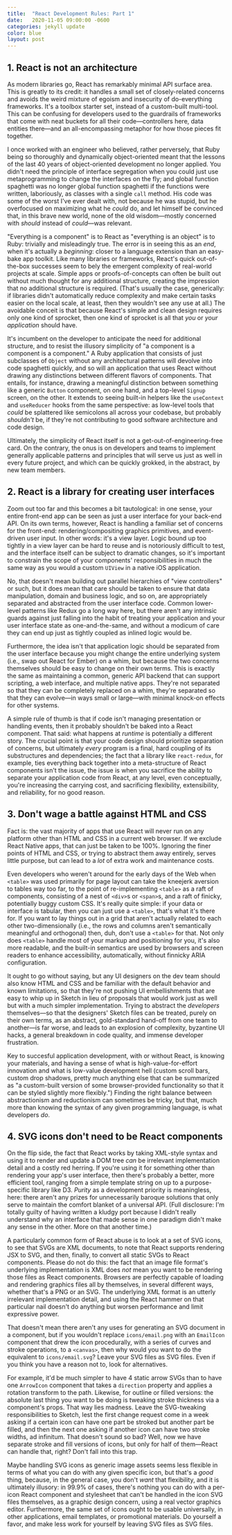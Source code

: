 ```yaml
---
title:  "React Development Rules: Part 1"
date:   2020-11-05 09:00:00 -0600
categories: jekyll update
color: blue
layout: post
---
```


## 1. React is not an architecture

As modern libraries go, React has remarkably minimal API surface area. This is greatly to its credit: it handles a small set of closely-related concerns and avoids the weird mixture of egoism and insecurity of do-everything frameworks. It's a toolbox starter set, instead of a custom-built multi-tool. This can be confusing for developers used to the guardrails of frameworks that come with neat buckets for all their code—controllers here, data entities there—and an all-encompassing metaphor for how those pieces fit together.

I once worked with an engineer who believed, rather perversely, that Ruby being so thoroughly and dynamically object-oriented meant that the lessons of the last 40 years of object-oriented development no longer applied. You didn't need the principle of interface segregation when you could just use metaprogramming to change the interfaces on the fly; and global function spaghetti was no longer global function spaghetti if the functions were written, laboriously, as classes with a single `call` method. His code was some of the worst I've ever dealt with, not because he was stupid, but he overfocused on maximizing what he _could_ do, and let himself be convinced that, in this brave new world, none of the old wisdom—mostly concerned with _should_ instead of _could_—was relevant.

"Everything is a component" is to React as "everything is an object" is to Ruby: trivially and misleadingly true. The error is in seeing this as an _end_, when it's actually a _beginning_: closer to a language extension than an easy-bake app toolkit. Like many libraries or frameworks, React's quick out-of-the-box successes seem to bely the emergent complexity of real-world projects at scale. Simple apps or proofs-of-concepts can often be built out without much thought for any additional structure, creating the impression that no additional structure is required. (That's usually the case, generically: if libraries didn't automatically reduce complexity and make certain tasks easier on the local scale, at least, then they wouldn't see any use at all.) The avoidable conceit is that because React's simple and clean design requires only one kind of sprocket, then one kind of sprocket is all that _you_ or _your application_ should have. 

It's incumbent on the developer to anticipate the need for additional structure, and to resist the illusory simplicity of "a component is a component is a component." A Ruby application that consists of just subclasses of `Object` without any architectural patterns will devolve into code spaghetti quickly, and so will an application that uses React without drawing any distinctions between different flavors of components. That entails, for instance, drawing a meaningful distinction between something like a generic `Button` component, on one hand, and a top-level `Signup` screen, on the other. It extends to seeing built-in helpers like the `useContext` and `useReducer` hooks from the same perspective: as low-level tools that _could_ be splattered like semicolons all across your codebase, but probably _shouldn't_ be, if they're not contributing to good software architecture and code design.

Ultimately, the simplicity of React itself is not a get-out-of-engineering-free card. On the contrary, the onus is on developers and teams to implement generally applicable patterns and principles that will serve us just as well in every future project, and which can be quickly grokked, in the abstract, by new team members.

## 2. React is a library for creating user interfaces

Zoom out too far and this becomes a bit tautological: in one sense, your entire front-end app can be seen as just a user interface for your back-end API. On its own terms, however, React is handling a familiar set of concerns for the front-end: rendering/compositing graphics primitives, and event-driven user input. In other words: it's a view layer. Logic bound up too tightly in a view layer can be hard to reuse and is notoriously difficult to test, and the interface itself can be subject to dramatic changes, so it's important to constrain the scope of your components' responsibilities in much the same way as you would a custom `UIView` in a native iOS application.

No, that doesn't mean building out parallel hierarchies of "view controllers" or such, but it does mean that care should be taken to ensure that data manipulation, domain and business logic, and so on, are appropriately separated and abstracted from the user interface code. Common lower-level patterns like Redux go a long way here, but there aren't any intrinsic guards against just falling into the habit of treating your application and your user interface state as one-and-the-same, and without a modicum of care they can end up just as tightly coupled as inlined logic would be.

Furthermore, the idea isn't that application logic should be separated from the user interface because you might change the entire underlying system (i.e., swap out React for Ember) on a whim, but because the two concerns themselves should be easy to change on their own terms. This is exactly the same as maintaining a common, generic API backend that can support scripting, a web interface, and multiple native apps. They're not separated so that they can be completely replaced on a whim, they're separated so that they can evolve—in ways small or large—with minimal knock-on effects for other systems.

A simple rule of thumb is that if code isn't managing presentation or handling events, then it probably shouldn't be baked into a React component. That said: what happens at _runtime_ is potentially a different story. The crucial point is that your code design should prioritize separation of concerns, but ultimately _every_ program is a final, hard coupling of its substructures and dependencies; the fact that a library like `react-redux`, for example, ties everything back together into a meta-structure of React components isn't the issue, the issue is when you sacrifice the ability to separate your application code from React, at any level, even conceptually, you're increasing the carrying cost, and sacrificing flexibility, extensibility, and reliability, for no good reason.

## 3. Don't wage a battle against HTML and CSS

Fact is: the vast majority of apps that use React will never run on any platform other than HTML and CSS in a current web browser. If we exclude React Native apps, that can just be taken to be 100%. Ignoring the finer points of HTML and CSS, or trying to abstract them away entirely, serves little purpose, but can lead to a _lot_ of extra work and maintenance costs.

Even developers who weren't around for the early days of the Web when `<table>` was used primarily for page layout can take the kneejerk aversion to tables way too far, to the point of re-implementing `<table>` as a raft of components, consisting of a nest of `<div>`s or `<span>`s, and a raft of finicky, potentially buggy custom CSS. It's really quite simple: if your data or interface is tabular, then you can just use a `<table>`, that's what it's there for. If you want to lay things out in a grid that aren't actually related to each other two-dimensionally (i.e., the rows and columns aren't semantically meaningful and orthogonal) then, duh, don't use a `<table>` for that. Not only does `<table>` handle most of your markup and positioning for you, it's also more readable, and the built-in semantics are used by browsers and screen readers to enhance accessibility, automatically, without finnicky ARIA configuration.

It ought to go without saying, but any UI designers on the dev team should also know HTML and CSS and be familiar with the default behavior and known limitations, so that they're not pushing UI embellishments that are easy to whip up in Sketch in lieu of proposals that would work just as well but with a much simpler implementation. Trying to abstract the _developers_ themselves—so that the designers' Sketch files can be treated, purely on their own terms, as an abstract, gold-standard hand-off from one team to another—is far worse, and leads to an explosion of complexity, byzantine UI hacks, a general breakdown in code quality, and immense developer frustration.

Key to succesful application development, with or without React, is knowing your materials, and having a sense of what is high-value-for-effort innovation and what is low-value development hell (custom scroll bars, custom drop shadows, pretty much anything else that can be summarized as "a custom-built version of some browser-provided functionality so that it can be styled slightly more flexibly.") Finding the right balance between abstractionism and reductionism can sometimes be tricky, but that, much more than knowing the syntax of any given programming language, is what developers _do_.

## 4. SVG icons don't need to be React components

On the flip side, the fact that React works by taking XML-style syntax and using it to render and update a DOM tree _can_ be irrelevant implementation detail and a costly red herring. If you're using it for something other than rendering your app's user interface, then there's probably a better, more efficient tool, ranging from a simple template string on up to a purpose-specific library like D3. _Purity_ as a development priority is meaningless, here: there aren't any prizes for unnecessarily baroque solutions that only serve to maintain the comfort blanket of a universal API. (Full disclosure: I'm totally guilty of having written a kludgy port because I didn't really understand why an interface that made sense in one paradigm didn't make any sense in the other. More on that another time.)

A particularly common form of React abuse is to look at a set of SVG icons, to see that SVGs are XML documents, to note that React supports rendering JSX to SVG, and then, finally, to convert all static SVGs to React components. Please do not do this: the fact that an image file format's underlying implementation is XML does _not_ mean you want to be rendering those files as React components. Browsers are perfectly capable of loading and rendering graphics files all by themselves, in several different ways, whether that's a PNG or an SVG. The underlying XML format is an utterly irrelevant implementation detail, and using the React hammer on that particular nail doesn't do anything but worsen performance and limit expressive power.

That doesn't mean there aren't any uses for generating an SVG document in a component, but if you wouldn't replace `icons/email.png` with an `EmailIcon` component that drew the icon procedurally, with a series of curves and stroke operations, to a `<canvas>`, then why would you want to do the equivalent to `icons/email.svg`? Leave your SVG files as SVG files. Even if you think you have a reason not to, look for alternatives.

For example, it'd be much simpler to have 4 static arrow SVGs than to have one `ArrowIcon` component that takes a `direction` property and applies a rotation transform to the path. Likewise, for outline or filled versions: the absolute last thing you want to be doing is tweaking stroke thickness via a component's props. That way lies madness. Leave the SVG-tweaking responsibilities to Sketch, lest the first change request come in a week asking if a certain icon can have one part be stroked but another part be filled, and then the next one asking if another icon can have two stroke widths, ad infinitum. That doesn't sound so bad? Well, now we have separate stroke and fill versions of icons, but only for half of them—React can handle that, right? Don't fall into this trap.

Maybe handling SVG icons as generic image assets seems less flexible in terms of what you can do with any given specific icon, but that's a _good_ thing, because, in the general case, you don't _want_ that flexibility, and it is ultimately illusory: in 99.9% of cases, there's nothing you can do with a per-icon React component and stylesheet that can't be handled in the icon SVG files themselves, as a graphic design concern, using a real vector graphics editor. Furthermore, the same set of icons ought to be usable universally, in other applications, email templates, or promotional materials. Do yourself a favor, and make less work for yourself by leaving SVG files as SVG files.